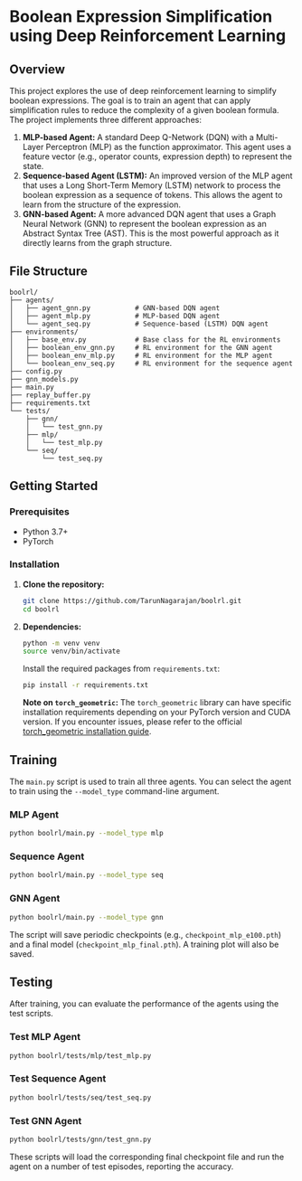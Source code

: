 # Boolean Expression Simplification using Deep Reinforcement Learning

## Overview

This project explores the use of deep reinforcement learning to simplify boolean expressions. The goal is to train an agent that can apply simplification rules to reduce the complexity of a given boolean formula. The project implements three different approaches:

1.  **MLP-based Agent:** A standard Deep Q-Network (DQN) with a Multi-Layer Perceptron (MLP) as the function approximator. This agent uses a feature vector (e.g., operator counts, expression depth) to represent the state.
2.  **Sequence-based Agent (LSTM):** An improved version of the MLP agent that uses a Long Short-Term Memory (LSTM) network to process the boolean expression as a sequence of tokens. This allows the agent to learn from the structure of the expression.
3.  **GNN-based Agent:** A more advanced DQN agent that uses a Graph Neural Network (GNN) to represent the boolean expression as an Abstract Syntax Tree (AST). This is the most powerful approach as it directly learns from the graph structure.

## File Structure

```
boolrl/
├── agents/
│   ├── agent_gnn.py           # GNN-based DQN agent
│   ├── agent_mlp.py           # MLP-based DQN agent
│   └── agent_seq.py           # Sequence-based (LSTM) DQN agent
├── environments/
│   ├── base_env.py            # Base class for the RL environments
│   ├── boolean_env_gnn.py     # RL environment for the GNN agent
│   ├── boolean_env_mlp.py     # RL environment for the MLP agent
│   └── boolean_env_seq.py     # RL environment for the sequence agent
├── config.py              
├── gnn_models.py          
├── main.py               
├── replay_buffer.py       
├── requirements.txt      
└── tests/
    ├── gnn/
    │   └── test_gnn.py
    ├── mlp/
    │   └── test_mlp.py
    └── seq/
        └── test_seq.py
```

## Getting Started

### Prerequisites

*   Python 3.7+
*   PyTorch

### Installation

1.  **Clone the repository:**
    ```bash
    git clone https://github.com/TarunNagarajan/boolrl.git
    cd boolrl
    ```

2.  **Dependencies:**
    ```bash
    python -m venv venv
    source venv/bin/activate
    ```

    Install the required packages from `requirements.txt`:
    ```bash
    pip install -r requirements.txt
    ```

    **Note on `torch_geometric`:** The `torch_geometric` library can have specific installation requirements depending on your PyTorch version and CUDA version. If you encounter issues, please refer to the official [torch_geometric installation guide](https://pytorch-geometric.readthedocs.io/en/latest/install/installation.html).

## Training

The `main.py` script is used to train all three agents. You can select the agent to train using the `--model_type` command-line argument.

### MLP Agent

```bash
python boolrl/main.py --model_type mlp
```

### Sequence Agent

```bash
python boolrl/main.py --model_type seq
```

### GNN Agent

```bash
python boolrl/main.py --model_type gnn
```

The script will save periodic checkpoints (e.g., `checkpoint_mlp_e100.pth`) and a final model (`checkpoint_mlp_final.pth`). A training plot will also be saved.

## Testing

After training, you can evaluate the performance of the agents using the test scripts.

### Test MLP Agent

```bash
python boolrl/tests/mlp/test_mlp.py
```

### Test Sequence Agent

```bash
python boolrl/tests/seq/test_seq.py
```

### Test GNN Agent

```bash
python boolrl/tests/gnn/test_gnn.py
```

These scripts will load the corresponding final checkpoint file and run the agent on a number of test episodes, reporting the accuracy.
